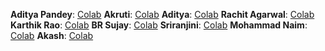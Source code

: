 **Aditya Pandey**: [Colab](https://colab.research.google.com/drive/1lZ3CY0zsxO1e8V8G7EQe5luU_SNZ1JCi?usp=sharing)
**Akruti**: [Colab](https://colab.research.google.com/drive/1WH1AbGYXIYAlunHhzr4fZRDh_tSIj-Aa?usp=sharing)
**Aditya**: [Colab](https://colab.research.google.com/drive/1lJAKLqthojR8bG3OarEjMajwdPLTfW_M#scrollTo=6o9DuKjgfwJG)
**Rachit Agarwal**: [Colab](https://colab.research.google.com/drive/1NIJYfnJOoJaCKvA9vGSJ9W27dnnd63Oi?usp=sharing)
**Karthik Rao**: [Colab](https://colab.research.google.com/drive/1UnJ1P7jDz6fY3ljSJDQcWvHyKq2t0qwn?usp=sharing)
**BR Sujay**: [Colab](https://colab.research.google.com/drive/1sgzUoKVFFXlp5yVuZALh-deqwBuky4DB?usp=sharing)
**Sriranjini**: [Colab](https://colab.research.google.com/drive/1EQwXA3_JhD1jDH17waw6nTfQXQZ_Zyhm?usp=sharing)
**Mohammad Naim**: [Colab](https://colab.research.google.com/drive/1Os0zdptvi38bJliPBTize1a1SpzFKX7X?usp=sharing)
**Akash**: [Colab](https://colab.research.google.com/drive/1eszr57bJSyc6951t4hiw87m2rTeiXUXt?usp=sharing)

